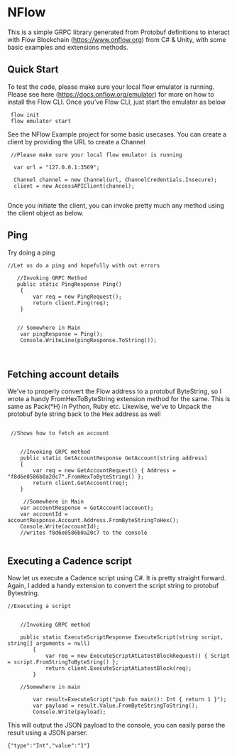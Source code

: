 # NFlow
This is a simple GRPC library generated from Protobuf definitions to interact with Flow Blockchain (https://www.onflow.org) from C# & Unity, with some basic examples and extensions methods.


## Quick Start

To test the code, please make sure your local flow emulator is running. Please see here (https://docs.onflow.org/emulator) for more on how to install the Flow CLI. Once you've Flow CLI, just start the emulator as below


```
 flow init
 flow emulator start
```

See the NFlow Example project for some basic usecases. You can create a client by providing the URL to create a Channel 

```
 //Please make sure your local flow emulator is running

  var url = "127.0.0.1:3569";

  Channel channel = new Channel(url, ChannelCredentials.Insecure);
  client = new AccessAPIClient(channel);


```

Once you initiate the client, you can invoke pretty much any method using the client object as below.

## Ping

Try doing a ping 

```
//Let us do a ping and hopefully with out errors

   //Invoking GRPC Method 
   public static PingResponse Ping()
    {
        var req = new PingRequest();
        return client.Ping(req);  
    }
    
        
   // Somewhere in Main
    var pingResponse = Ping();
    Console.WriteLine(pingResponse.ToString());
    
    
```


## Fetching account details

We've to properly convert the Flow address to a protobuf ByteString, so I wrote a handy FromHexToByteString extension method for the same. This is same as Pack(*H) in Python, Ruby etc. Likewise, we've to Unpack the protobuf byte string back to the Hex address as well

```
 
 //Shows how to fetch an account
 

    //Invoking GRPC method
    public static GetAccountResponse GetAccount(string address)
    {
        var req = new GetAccountRequest() { Address = "f8d6e0586b0a20c7".FromHexToByteString() };
        return client.GetAccount(req);
    }
    
     //Somewhere in Main
    var accountResponse = GetAccount(account);
    var accountId = accountResponse.Account.Address.FromByteStringToHex();
    Console.Write(accountId); 
    //writes f8d6e0586b0a20c7 to the console
  

```

## Executing a Cadence script

Now let us execute a Cadence script using C#. It is pretty straight forward. Again, I added a handy extension to convert the script string to protobuf Bytestring. 


```
//Executing a script
    
    
    //Invoking GRPC method
    
    public static ExecuteScriptResponse ExecuteScript(string script, string[] arguments = null)
        {
            var req = new ExecuteScriptAtLatestBlockRequest() { Script = script.FromStringToByteSring() };
            return client.ExecuteScriptAtLatestBlock(req);
        }

    //Somewhere in main
     
        var result=ExecuteScript("pub fun main(): Int { return 1 }");
        var payload = result.Value.FromByteStringToString();
        Console.Write(payload);

```

This will output the JSON payload to the console, you can easily parse the result using a JSON parser.

```
{"type":"Int","value":"1"}
```

 

